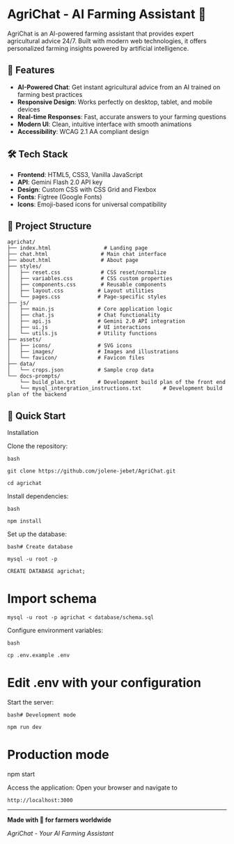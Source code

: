 # AgriChat - AI Farming Assistant 🌱

AgriChat is an AI-powered farming assistant that provides expert agricultural advice 24/7. Built with modern web technologies, it offers personalized farming insights powered by artificial intelligence.

## 🚀 Features

- **AI-Powered Chat**: Get instant agricultural advice from an AI trained on farming best practices
- **Responsive Design**: Works perfectly on desktop, tablet, and mobile devices
- **Real-time Responses**: Fast, accurate answers to your farming questions
- **Modern UI**: Clean, intuitive interface with smooth animations
- **Accessibility**: WCAG 2.1 AA compliant design

## 🛠️ Tech Stack

- **Frontend**: HTML5, CSS3, Vanilla JavaScript
- **API**: Gemini Flash 2.0 API key
- **Design**: Custom CSS with CSS Grid and Flexbox
- **Fonts**: Figtree (Google Fonts)
- **Icons**: Emoji-based icons for universal compatibility

## 📁 Project Structure

```
agrichat/
├── index.html                 # Landing page
├── chat.html                 # Main chat interface
├── about.html                # About page
├── styles/
│   ├── reset.css             # CSS reset/normalize
│   ├── variables.css         # CSS custom properties
│   ├── components.css        # Reusable components
│   ├── layout.css           # Layout utilities
│   └── pages.css            # Page-specific styles
├── js/
│   ├── main.js              # Core application logic
│   ├── chat.js              # Chat functionality
│   ├── api.js               # Gemini 2.0 API integration
│   ├── ui.js                # UI interactions
│   └── utils.js             # Utility functions
├── assets/
│   ├── icons/               # SVG icons
│   ├── images/              # Images and illustrations
│   └── favicon/             # Favicon files
├── data/
│   └── crops.json           # Sample crop data
└── docs-prompts/
    └── build_plan.txt       # Development build plan of the front end
    └── mysql_intergration_instructions.txt       # Development build plan of the backend
```

## 🚀 Quick Start

Installation

Clone the repository:
```
bash
```
```
git clone https://github.com/jolene-jebet/AgriChat.git
```
```
cd agrichat
```

Install dependencies:
```
bash
```
```
npm install
```

Set up the database:
```
bash# Create database
```
```
mysql -u root -p
````
```
CREATE DATABASE agrichat;
```

# Import schema
```
mysql -u root -p agrichat < database/schema.sql
```

Configure environment variables:
```
bash
```
```
cp .env.example .env
```
# Edit .env with your configuration

Start the server:
```
bash# Development mode
```
```
npm run dev
```

# Production mode
npm start

Access the application:
Open your browser and navigate to
```
http://localhost:3000
```


---

**Made with 🌱 for farmers worldwide**

*AgriChat - Your AI Farming Assistant*
